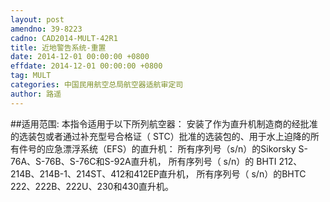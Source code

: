 ```yaml
---
layout: post
amendno: 39-8223
cadno: CAD2014-MULT-42R1
title: 近地警告系统-重置
date: 2014-12-01 00:00:00 +0800
effdate: 2014-12-01 00:00:00 +0800
tag: MULT
categories: 中国民用航空总局航空器适航审定司
author: 路遥
---
```


##适用范围:
本指令适用于以下所列航空器：
安装了作为直升机制造商的经批准的选装包或者通过补充型号合格证（ STC）批准的选装包的、用于水上迫降的所有件号的应急漂浮系统（EFS）的直升机：
所有序列号（s/n）的Sikorsky S-76A、S-76B、S-76C和S-92A直升机，
所有序列号（ s/n）的 BHTI 212、214B、214B-1、214ST、412和412EP直升机，
所有序列号（ s/n）的BHTC 222、222B、222U、230和430直升机。

